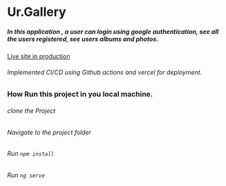 # Ur.Gallery 
##### In this application , a user can login using google authentication, see all the users registered, see users albums and photos.

[Live site in production](https://client-eight-ashen.vercel.app/)

###### Implemented CI/CD using Github actions and vercel for deployment.

### How Run this project in you local machine.
###### clone the Project 
###### Navigate to the project folder
###### Run `npm install`
###### Run `ng serve`





